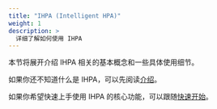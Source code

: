 ```yaml
---
title: "IHPA (Intelligent HPA)"
weight: 1
description: >
  详细了解如何使用 IHPA
---
```


本节将展开介绍 IHPA 相关的基本概念和一些具体使用细节。

如果你还不知道什么是 IHPA，可以先阅读[介绍](/zh-cn/docs/introduction/#intelligent-hpa)。

如果你希望快速上手使用 IHPA 的核心功能，可以跟随[快速开始](/zh-cn/docs/getting-started/quick-start/ihpa/)。
